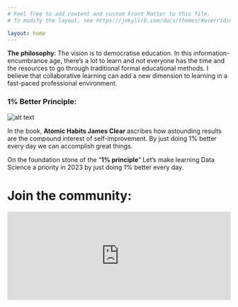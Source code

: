 ```yaml
---
# Feel free to add content and custom Front Matter to this file.
# To modify the layout, see https://jekyllrb.com/docs/themes/#overriding-theme-defaults

layout: home
---
```


**The philosophy**: The vision is to democratise education. In this information-encumbrance age, there’s a lot to learn and not everyone has the time and the resources to go through traditional formal educational methods. I believe that collaborative learning can add a new dimension to learning in a fast-paced professional environment.

### **1% Better Principle:**

![alt text](https://jamesclear.com/wp-content/uploads/2015/08/tiny-gains-graph.jpg "Compunding Matters Image")


In the book, **Atomic Habits James Clear** ascribes how astounding results are the compound interest of self-improvement. By just doing 1% better every day we can accomplish great things.

On the foundation stone of the “**1% principle**” Let’s make learning Data Science a priority in 2023 by just doing 1% better every day.


# Join the community:

<iframe src="https://discord.com/widget?id=1062349340045217935&theme=dark" width="100%" height="200" allowtransparency="true" frameborder="0" sandbox="allow-popups allow-popups-to-escape-sandbox allow-same-origin allow-scripts"></iframe>

